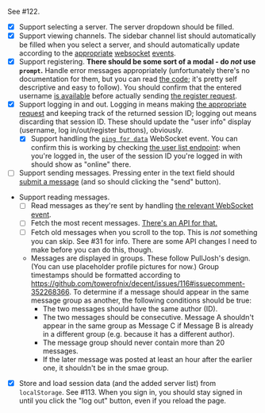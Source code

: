 See #122.

- [X] Support selecting a server. The server dropdown should be filled.
- [X] Support viewing channels. The sidebar channel list should automatically be filled when you select a server, and should automatically update according to the [appropriate](https://github.com/towerofnix/decent/wiki/API#from-server-created-new-channel) [websocket](https://github.com/towerofnix/decent/wiki/API#from-server-renamed-channel) [events](https://github.com/towerofnix/decent/wiki/API#from-server-deleted-channel).
- [X] Support registering. **There should be some sort of a modal - do *not* use `prompt`.** Handle error messages appropriately (unfortunately there's no documentation for them, but you can read [the code](https://github.com/towerofnix/decent/blob/34288140b32eb10f70f95876fadb4877b3807552/api.js#L895-L934); it's pretty self descriptive and easy to follow). You should confirm that the entered username [is available](https://github.com/towerofnix/decent/wiki/API#get-apiusername-availableusername) before actually sending [the register request](https://github.com/towerofnix/decent/wiki/API#post-apiregister).
- [X] Support logging in and out. Logging in means making [the appropriate request](https://github.com/towerofnix/decent/wiki/API#post-apilogin) and keeping track of the returned session ID; logging out means discarding that session ID. These should update the "user info" display (username, log in/out/register buttons), obviously.
  - [X] Support handling the [`ping for data`](https://github.com/towerofnix/decent/wiki/API#to-client-ping-for-data) WebSocket event. You can confirm this is working by checking [the user list endpoint](https://github.com/towerofnix/decent/wiki/API#get-apiuser-list): when you're logged in, the user of the session ID you're logged in with should show as "online" there.
- [ ] Support sending messages. Pressing enter in the text field should [submit a message](https://github.com/towerofnix/decent/wiki/API#post-apisend-message) (and so should clicking the "send" button).
- Support reading messages.
  - [ ] Read messages as they're sent by handling [the relevant WebSocket event](https://github.com/towerofnix/decent/wiki/API#from-server-received-new-message).
  - [ ] Fetch the most recent messages. [There's an API for that.](https://github.com/towerofnix/decent/wiki/API#get-apichannelchannelidlatest-messages)
  - [ ] Fetch old messages when you scroll to the top. This is *not* something you can skip. See #31 for info. There are some API changes I need to make before you can do this, though.
  - Messages are displayed in groups. These follow PullJosh's design. (You can use placeholder profile pictures for now.) Group timestamps should be formatted according to https://github.com/towerofnix/decent/issues/116#issuecomment-352268366. To determine if a message should appear in the same message group as another, the following conditions should be true:
    - The two messages should have the same author (ID).
    - The two messages should be consecutive. Message A shouldn't appear in the same group as Message C if Message B is already in a different group (e.g. because it has a different author).
    - The message group should never contain more than 20 messages.
    - If the later message was posted at least an hour after the earlier one, it shouldn't be in the smae group.
- [X] Store and load session data (and the added server list) from `localStorage`. See #113. When you sign in, you should stay signed in until you click the "log out" button, even if you reload the page.
